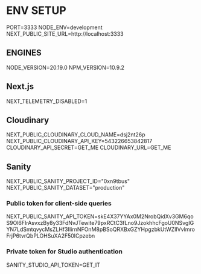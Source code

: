 # ENV SETUP

PORT=3333
NODE_ENV=development
NEXT_PUBLIC_SITE_URL=http://localhost:3333

## ENGINES

NODE_VERSION=20.19.0
NPM_VERSION=10.9.2

## Next.js

NEXT_TELEMETRY_DISABLED=1

## Cloudinary

NEXT_PUBLIC_CLOUDINARY_CLOUD_NAME=dsj2nt26p
NEXT_PUBLIC_CLOUDINARY_API_KEY=543226653842817
CLOUDINARY_API_SECRET=GET_ME
CLOUDINARY_URL=GET_ME

## Sanity

NEXT_PUBLIC_SANITY_PROJECT_ID="0xn9tbus"
NEXT_PUBLIC_SANITY_DATASET="production"

### Public token for client-side queries

NEXT_PUBLIC_SANITY_API_TOKEN=skE4X37YYAx0M2NrobQidXv3GM6qoS9Ol6FIrAsvxzBy8y33FdNvJTewite79pxRCtC3fLno9JzokhhcFgoU0NSvgIGYN7LdSmtqvycMsZLHf3IIirnNFOnM8pBSoQRXBxGZYHpgzbkUtWZlIVvlmroFrjP6tvrQbPLOHSuXA2F50ICpzebn

### Private token for Studio authentication

SANITY_STUDIO_API_TOKEN=GET_IT
